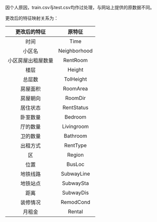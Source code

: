 因个人原因，train.csv与test.csv均作过处理，与网站上提供的原数据不同。

更改后的特征映射关系为：

|    更改后的特征    |    原特征    |
| :----------------: | :----------: |
|        时间        |     Time     |
|       小区名       | Neighborhood |
| 小区房屋出租屋数量 |   RentRoom   |
|        楼层        |    Height    |
|       总层数       |  TolHeight   |
|      房屋面积      |   RoomArea   |
|      房屋朝向      |   RoomDir    |
|      居住状态      |  RentStatus  |
|      卧室数量      |   Bedroom    |
|      厅的数量      |  Livingroom  |
|      卫的数量      |   Bathroom   |
|      出租方式      |   RentType   |
|         区         |    Region    |
|        位置        |    BusLoc    |
|      地铁线路      |  SubwayLine  |
|      地铁站点      |  SubwaySta   |
|        距离        |  SubwayDis   |
|      装修情况      |  RemodCond   |
|       月租金       |    Rental    |

